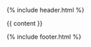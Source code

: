 ---
---

<!DOCTYPE html>
<html lang="en">
<head>
    <meta charset="UTF-8">
    <meta name="viewport" content="width=device-width, initial-scale=1.0">
    <title>{{ page.title | default: site.title }}</title>
</head>

<body>

{% include header.html %}

{{ content }}

{% include footer.html %}

</body>
</html>
